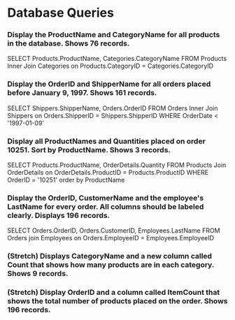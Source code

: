 # Database Queries

### Display the ProductName and CategoryName for all products in the database. Shows 76 records.

SELECT Products.ProductName, Categories.CategoryName
FROM Products
Inner Join Categories on Products.CategoryID = Categories.CategoryID


### Display the OrderID and ShipperName for all orders placed before January 9, 1997. Shows 161 records.

SELECT Shippers.ShipperName, Orders.OrderID
FROM Orders
Inner Join Shippers on Orders.ShipperID = Shippers.ShipperID
WHERE OrderDate < '1997-01-09'

### Display all ProductNames and Quantities placed on order 10251. Sort by ProductName. Shows 3 records.

SELECT Products.ProductName, OrderDetails.Quantity
FROM Products
Join OrderDetails on OrderDetails.ProductID = Products.ProductID
WHERE OrderID = '10251'
order by ProductName


### Display the OrderID, CustomerName and the employee's LastName for every order. All columns should be labeled clearly. Displays 196 records.
SELECT Orders.OrderID, Orders.CustomerID, Employees.LastName
FROM Orders
join Employees on Orders.EmployeeID = Employees.EmployeeID


### (Stretch)  Displays CategoryName and a new column called Count that shows how many products are in each category. Shows 9 records.

### (Stretch) Display OrderID and a  column called ItemCount that shows the total number of products placed on the order. Shows 196 records. 